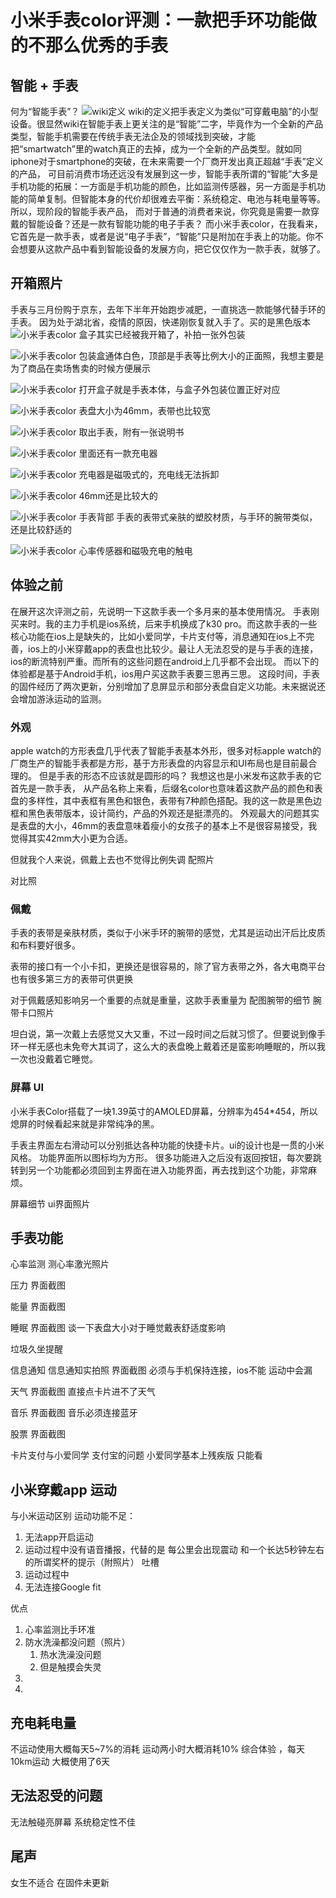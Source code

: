 # 小米手表color评测：一款把手环功能做的不那么优秀的手表



## 智能 + 手表
何为“智能手表”？
![wiki定义](./assets/wiki智能手表.jpg)
wiki的定义把手表定义为类似“可穿戴电脑”的小型设备。很显然wiki在智能手表上更关注的是“智能”二字，毕竟作为一个全新的产品类型，智能手机需要在传统手表无法企及的领域找到突破，才能把“smartwatch”里的watch真正的去掉，成为一个全新的产品类型。就如同iphone对于smartphone的突破，在未来需要一个厂商开发出真正超越“手表”定义的产品，
可目前消费市场还远没有发展到这一步，智能手表所谓的“智能”大多是手机功能的拓展：一方面是手机功能的颜色，比如监测传感器，另一方面是手机功能的简单复制。但智能本身的代价却很难去平衡：系统稳定、电池与耗电量等等。
所以，现阶段的智能手表产品，
而对于普通的消费者来说，你究竟是需要一款穿戴的智能设备？还是一款有智能功能的电子手表？
而小米手表color，在我看来，它首先是一款手表，或者是说“电子手表”，“智能”只是附加在手表上的功能。你不会想要从这款产品中看到智能设备的发展方向，把它仅仅作为一款手表，就够了。

## 开箱照片
手表与三月份购于京东，去年下半年开始跑步减肥，一直挑选一款能够代替手环的手表。
因为处于湖北省，疫情的原因，快递刚恢复就入手了。买的是黑色版本
![小米手表color](/markdown/文章/assets/小米手表01.jpg)
盒子其实已经被我开箱了，补拍一张外包装

![小米手表color](/markdown/文章/assets/小米手表04.jpg)
包装盒通体白色，顶部是手表等比例大小的正面照，我想主要是为了商品在卖场售卖的时候方便展示

![小米手表color](/markdown/文章/assets/小米手表06.jpg)
打开盒子就是手表本体，与盒子外包装位置正好对应

![小米手表color](/markdown/文章/assets/小米手表07.jpg)
表盘大小为46mm，表带也比较宽

![小米手表color](/markdown/文章/assets/小米手表08.jpg)
取出手表，附有一张说明书

![小米手表color](/markdown/文章/assets/小米手表09.jpg)
里面还有一款充电器

![小米手表color](/markdown/文章/assets/小米手表10.jpg)
充电器是磁吸式的，充电线无法拆卸

![小米手表color](/markdown/文章/assets/小米手表11.jpg)
46mm还是比较大的

![小米手表color](/markdown/文章/assets/小米手表13.jpg)
手表背部 手表的表带式亲肤的塑胶材质，与手环的腕带类似，还是比较舒适的

![小米手表color](/markdown/文章/assets/小米手表12.jpg)
心率传感器和磁吸充电的触电

## 体验之前
在展开这次评测之前，先说明一下这款手表一个多月来的基本使用情况。
手表刚买来时。我的主力手机是ios系统，后来手机换成了k30 pro。而这款手表的一些核心功能在ios上是缺失的，比如小爱同学，卡片支付等，消息通知在ios上不完善，ios上的小米穿戴app的表盘也比较少。最让人无法忍受的是与手表的连接，ios的断流特别严重。而所有的这些问题在android上几乎都不会出现。
而以下的体验都是基于Android手机，ios用户买这款手表要三思再三思。
这段时间，手表的固件经历了两次更新，分别增加了息屏显示和部分表盘自定义功能。未来据说还会增加游泳运动的监测。

### 外观
apple watch的方形表盘几乎代表了智能手表基本外形，很多对标apple watch的厂商生产的智能手表都是方形，基于方形表盘的内容显示和UI布局也是目前最合理的。
但是手表的形态不应该就是圆形的吗？
我想这也是小米发布这款手表的它首先是一款手表，
从产品名称上来看，后缀名color也意味着这款产品的颜色和表盘的多样性，其中表框有黑色和银色，表带有7种颜色搭配。我的这一款是黑色边框和黑色表带版本，设计简约，产品的外观还是挺漂亮的。
外观最大的问题其实是表盘的大小，46mm的表盘意味着瘦小的女孩子的基本上不是很容易接受，我觉得其实42mm大小更为合适。

但就我个人来说，佩戴上去也不觉得比例失调
配照片

对比照

### 佩戴
手表的表带是亲肤材质，类似于小米手环的腕带的感觉，尤其是运动出汗后比皮质和布料要好很多。

表带的接口有一个小卡扣，更换还是很容易的，除了官方表带之外，各大电商平台也有很多第三方的表带可供更换

对于佩戴感知影响另一个重要的点就是重量，这款手表重量为
配图腕带的细节 
腕带卡口照片

坦白说，第一次戴上去感觉又大又重，不过一段时间之后就习惯了。但要说到像手环一样无感也未免夸大其词了，这么大的表盘晚上戴着还是蛮影响睡眠的，所以我一次也没戴着它睡觉。


### 屏幕 UI
小米手表Color搭载了一块1.39英寸的AMOLED屏幕，分辨率为454*454，所以熄屏的时候看起来就是非常纯净的黑。

手表主界面左右滑动可以分别抵达各种功能的快捷卡片。ui的设计也是一贯的小米风格。
功能界面所以图标均为方形。
很多功能进入之后没有返回按钮，每次要跳转到另一个功能都必须回到主界面在进入功能界面，再去找到这个功能，非常麻烦。

屏幕细节 ui界面照片



## 手表功能
心率监测
测心率激光照片

压力
界面截图

能量
界面截图

睡眠
界面截图
谈一下表盘大小对于睡觉戴表舒适度影响

垃圾久坐提醒

信息通知
信息通知实拍照
界面截图
必须与手机保持连接，ios不能
运动中会漏

天气
界面截图
直接点卡片进不了天气


音乐
界面截图
音乐必须连接蓝牙 


股票
界面截图


卡片支付与小爱同学
支付宝的问题
小爱同学基本上残疾版 只能看





## 小米穿戴app 运动
与小米运动区别
运动功能不足：
1. 无法app开启运动
2. 运动过程中没有语音播报，代替的是 每公里会出现震动 和一个长达5秒钟左右的所谓奖杯的提示（附照片） 吐槽
3. 运动过程中
4. 无法连接Google fit

优点
1. 心率监测比手环准
2. 防水洗澡都没问题（照片）
   1. 热水洗澡没问题
   2. 但是触摸会失灵
3. 
4. 

## 充电耗电量
不运动使用大概每天5~7%的消耗
运动两小时大概消耗10%
综合体验 ，每天10km运动 大概使用了6天




## 无法忍受的问题
无法触碰亮屏幕
系统稳定性不佳

## 尾声

女生不适合
在固件未更新

